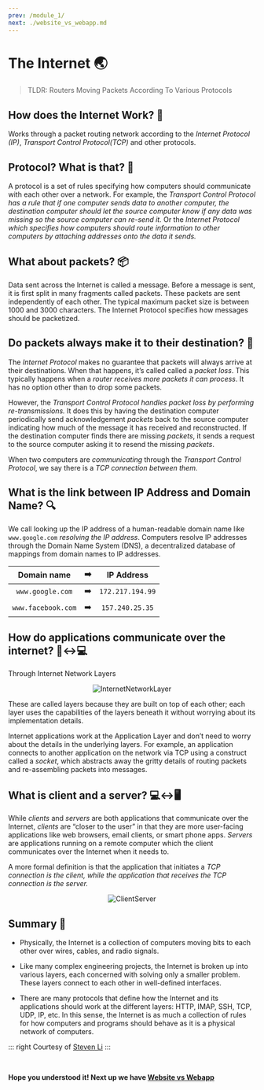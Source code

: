 ```yaml
---
prev: /module_1/
next: ./website_vs_webapp.md
---
```


# The Internet :earth_asia:

> TLDR: Routers Moving Packets According To Various Protocols

## How does the Internet Work? :thinking:

Works through a packet routing network according to the *Internet Protocol (IP)*, *Transport Control Protocol(TCP)* and other protocols.

## Protocol? What is that? :page_with_curl:

A protocol is a set of rules specifying how computers should communicate with each other over a network. For example, the *Transport Control Protocol has a rule that if one computer sends data to another computer, the destination computer should let the source computer know if any data was missing so the source computer can re-send it.* Or the *Internet Protocol which specifies how computers should route information to other computers by attaching addresses onto the data it sends.*

## What about packets? :package:

Data sent across the Internet is called a message. Before a message is sent, it is first split in many fragments called packets. These packets are sent independently of each other. The typical maximum packet size is between 1000 and 3000 characters. The Internet Protocol specifies how messages should be packetized.

## Do packets always make it to their destination? :round_pushpin:

The *Internet Protocol* makes no guarantee that packets will always arrive at their destinations. When that happens, it’s called called a *packet loss*. This typically happens when a *router receives more packets it can process*. It has no option other than to drop some packets.

However, the *Transport Control Protocol handles packet loss by performing re-transmissions.* It does this by having the destination computer periodically send acknowledgement *packets* back to the source computer indicating how much of the message it has received and reconstructed. If the destination computer finds there are missing *packets*, it sends a request to the source computer asking it to resend the missing *packets*.

When two computers are *communicating* through the *Transport Control Protocol*, we say there is a *TCP connection between them.*

## What is the link between IP Address and Domain Name? :mag:

We call looking up the IP address of a human-readable domain name like `www.google.com` *resolving the IP address*. Computers resolve IP addresses through the Domain Name System (DNS), a decentralized database of mappings from domain names to IP addresses.

| Domain name      	| :arrow_right: 	| IP Address     	|
|:----------------:	|----------------	|:--------------:	|
| `www.google.com`  | :arrow_right: 	| `172.217.194.99`|
| `www.facebook.com`| :arrow_right: 	| `157.240.25.35`	|

## How do applications communicate over the internet? :iphone::left_right_arrow::computer:

Through Internet Network Layers

<center>

![InternetNetworkLayer](https://cdn-images-1.medium.com/max/800/1*PxADiXu9n6cFFEl2QOLwdA.jpeg)

</center>

These are called layers because they are built on top of each other; each layer uses the capabilities of the layers beneath it without worrying about its implementation details.

Internet applications work at the Application Layer and don’t need to worry about the details in the underlying layers. For example, an application connects to another application on the network via TCP using a construct called a *socket*, which abstracts away the gritty details of routing packets and re-assembling packets into messages.

## What is client and a server? :computer::left_right_arrow::desktop_computer:

While *clients* and *servers* are both applications that communicate over the Internet, *clients* are “closer to the user” in that they are more user-facing applications like web browsers, email clients, or smart phone apps. *Servers* are applications running on a remote computer which the client communicates over the Internet when it needs to.

A more formal definition is that the application that initiates a *TCP connection is the client, while the application that receives the TCP connection is the server.*

<center>

![ClientServer](https://upload.wikimedia.org/wikipedia/commons/c/c9/Client-server-model.svg)

</center>

## Summary :notebook_with_decorative_cover:

- Physically, the Internet is a collection of computers moving bits to each other over wires, cables, and radio signals.

- Like many complex engineering projects, the Internet is broken up into various layers, each concerned with solving only a smaller problem. These layers connect to each other in well-defined interfaces.

- There are many protocols that define how the Internet and its applications should work at the different layers: HTTP, IMAP, SSH, TCP, UDP, IP, etc. In this sense, the Internet is as much a collection of rules for how computers and programs should behave as it is a physical network of computers.

::: right
Courtesy of [Steven Li](https://medium.com/@User3141592)
:::

<br>

**Hope you understood it! Next up we have [Website vs Webapp](./website_vs_webapp.md)**